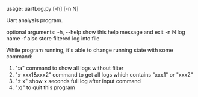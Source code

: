 usage: uartLog.py [-h] [-n N]

Uart analysis program.

optional arguments:
  -h, --help  show this help message and exit
  -n N        log name
  -f          also store filtered log into file

While program running, it's able to change running state with some command:
1. ":a" command to show all logs without filter
2. ":r xxx1\&xxx2" command to get all logs which contains "xxx1" or "xxx2"
3. ":t x" show x seconds full log after input command
4. ":q" to quit this program
